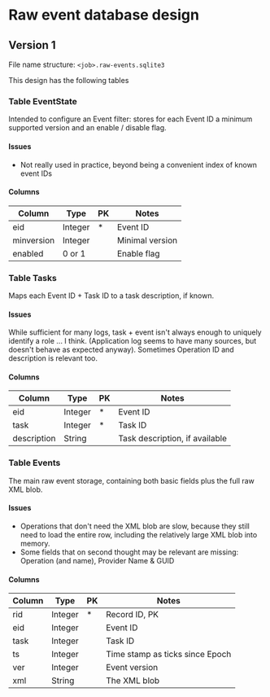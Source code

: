 ﻿# Raw event database design

## Version 1

File name structure: `<job>.raw-events.sqlite3`

This design has the following tables

### Table EventState

Intended to configure an Event filter: stores for each Event ID
a minimum supported version and an enable / disable flag.

#### Issues

* Not really used in practice, beyond being a convenient index of known
event IDs

#### Columns

|Column|Type|PK|Notes|
|---|---|---|---|
|eid|Integer|*|Event ID|
|minversion|Integer||Minimal version|
|enabled|0 or 1||Enable flag|

### Table Tasks

Maps each Event ID + Task ID to a task description, if known.

#### Issues

While sufficient for many logs, task + event isn't always enough to 
uniquely identify a role ... I think. (Application log seems to have
many sources, but doesn't behave as expected anyway). Sometimes
Operation ID and description is relevant too.

#### Columns

|Column|Type|PK|Notes|
|---|---|---|---|
|eid|Integer|*|Event ID|
|task|Integer|*|Task ID|
|description|String||Task description, if available|


### Table Events

The main raw event storage, containing both basic fields plus the
full raw XML blob.

#### Issues

* Operations that don't need the XML blob are slow, because they still
need to load the entire row, including the relatively large XML blob
into memory.
* Some fields that on second thought may be relevant are missing: 
Operation (and name), Provider Name & GUID

#### Columns

|Column|Type|PK|Notes|
|---|---|---|---|
|rid|Integer|*|Record ID, PK|
|eid|Integer||Event ID|
|task|Integer||Task ID|
|ts|Integer||Time stamp as ticks since Epoch|
|ver|Integer||Event version|
|xml|String||The XML blob|




